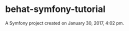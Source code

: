 behat-symfony-tutorial
======================

A Symfony project created on January 30, 2017, 4:02 pm.
